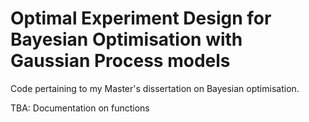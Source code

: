 # Optimal Experiment Design for Bayesian Optimisation with Gaussian Process models
Code pertaining to my Master's dissertation on Bayesian optimisation.

TBA:
Documentation on functions

